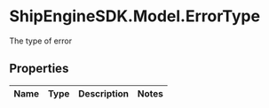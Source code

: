 # ShipEngineSDK.Model.ErrorType
The type of error 

## Properties

Name | Type | Description | Notes
------------ | ------------- | ------------- | -------------


